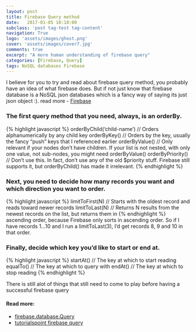 ```yaml
---
layout: post
title: Firebase Query method
date:   2017-01-05 10:18:00
subclass: 'post tag-test tag-content'
navigation: True
logo: 'assets/images/ghost.png'
cover: 'assets/images/cover7.jpg'
comments: true
excerpt: "A more human understanding of firebase query"
categories: [Firebase, Query]
tags: NoSQL databases Firebase
---
```


I believe for you to try and read about firebase query method, you probably have an idea of what firebase does.
But if not just know that firebase database is a NoSQL json databases which is a fancy way of saying its just json object :).
read more - [Firebase](https://firebase.google.com/docs/)

### The first query method that you need, always, is an orderBy.

{% highlight javascript %}
orderByChild(‘child-name’) // Orders alphanumerically by any child key
orderByKey() // Orders by the key, usually the fancy “push” keys that I referenced earlier
orderByValue() // Only relevant if your nodes don’t have children. If your list is not nested, with only one value, not sub-nodes, you might need orderByValue()
orderByPriority() // Don’t use this. In fact, don’t use any of the old $priority stuff. Firebase still supports it, but orderByChild() has made it irrelevant.
{% endhighlight %}
<br>

### Next, you need to decide how many records you want and which direction you want to order.

{% highlight javascript %}
limitToFirst(N) // Starts with the oldest record and reads toward newer records
limitToLast(N) // Returns N results from the newest records on the list, but returns them in
 {% endhighlight %}
<br>
ascending order, because Firebase only sorts in ascending order. So if I have records 1...10 and I run a limitToLast(3), I’d get records 8, 9 and 10 in that order.

### Finally, decide which key you’d like to start or end at.

{% highlight javascript %}
startAt(<Key>) // The key at which to start reading
equalTo(<Key>) // The key at which to query with
endAt(<Key>) // The key at which to stop reading
{% endhighlight %}

There is still alot of things that still need to come to play before having a successful firebase query 

#### Read more:
* [firebase.database.Query](https://firebase.google.com/docs/reference/js/firebase.database.Query)
* [tutorialspoint firebase query](https://www.tutorialspoint.com/firebase/firebase_queries.htm)
